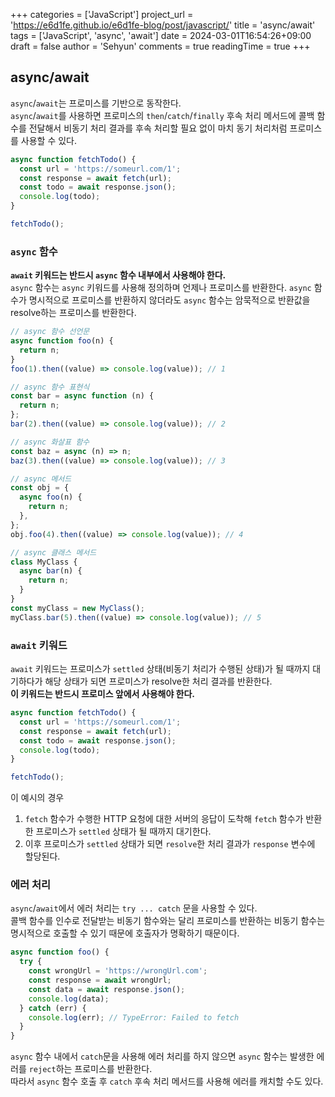 +++
categories = ['JavaScript']
project_url = 'https://e6d1fe.github.io/e6d1fe-blog/post/javascript/'
title = 'async/await'
tags = ['JavaScript', 'async', 'await']
date = 2024-03-01T16:54:26+09:00
draft = false
author = 'Sehyun'
comments = true
readingTime = true
+++

## async/await

`async`/`await`는 프로미스를 기반으로 동작한다.  
`async`/`await`를 사용하면 프로미스의 `then`/`catch`/`finally` 후속 처리 메서드에 콜백 함수를 전달해서 비동기 처리 결과를 후속 처리할 필요 없이 마치 동기 처리처럼 프로미스를 사용할 수 있다.

```javascript
async function fetchTodo() {
  const url = 'https://someurl.com/1';
  const response = await fetch(url);
  const todo = await response.json();
  console.log(todo);
}

fetchTodo();
```

### `async` 함수

**`await` 키워드는 반드시 `async` 함수 내부에서 사용해야 한다.**  
`async` 함수는 `async` 키워드를 사용해 정의하며 언제나 프로미스를 반환한다.
`async` 함수가 명시적으로 프로미스를 반환하지 않더라도 `async` 함수는 암묵적으로 반환값을 resolve하는 프로미스를 반환한다.

```javascript
// async 함수 선언문
async function foo(n) {
  return n;
}
foo(1).then((value) => console.log(value)); // 1

// async 함수 표현식
const bar = async function (n) {
  return n;
};
bar(2).then((value) => console.log(value)); // 2

// async 화살표 함수
const baz = async (n) => n;
baz(3).then((value) => console.log(value)); // 3

// async 메서드
const obj = {
  async foo(n) {
    return n;
  },
};
obj.foo(4).then((value) => console.log(value)); // 4

// async 클래스 메서드
class MyClass {
  async bar(n) {
    return n;
  }
}
const myClass = new MyClass();
myClass.bar(5).then((value) => console.log(value)); // 5
```

### `await` 키워드

`await` 키워드는 프로미스가 `settled` 상태(비동기 처리가 수행된 상태)가 될 때까지 대기하다가 해당 상태가 되면 프로미스가 resolve한 처리 결과를 반환한다.  
**이 키워드는 반드시 프로미스 앞에서 사용해야 한다.**

```javascript
async function fetchTodo() {
  const url = 'https://someurl.com/1';
  const response = await fetch(url);
  const todo = await response.json();
  console.log(todo);
}

fetchTodo();
```

이 예시의 경우

1. `fetch` 함수가 수행한 HTTP 요청에 대한 서버의 응답이 도착해 `fetch` 함수가 반환한 프로미스가 `settled` 상태가 될 때까지 대기한다.
2. 이후 프로미스가 `settled` 상태가 되면 `resolve`한 처리 결과가 `response` 변수에 할당된다.

### 에러 처리

`async`/`await`에서 에러 처리는 `try ... catch` 문을 사용할 수 있다.  
콜백 함수를 인수로 전달받는 비동기 함수와는 달리 프로미스를 반환하는 비동기 함수는 명시적으로 호출할 수 있기 때문에 호출자가 명확하기 때문이다.

```javascript
async function foo() {
  try {
    const wrongUrl = 'https://wrongUrl.com';
    const response = await wrongUrl;
    const data = await response.json();
    console.log(data);
  } catch (err) {
    console.log(err); // TypeError: Failed to fetch
  }
}
```

`async` 함수 내에서 `catch`문을 사용해 에러 처리를 하지 않으면 `async` 함수는 발생한 에러를 `reject`하는 프로미스를 반환한다.  
따라서 `async` 함수 호출 후 `catch` 후속 처리 메서드를 사용해 에러를 캐치할 수도 있다.

